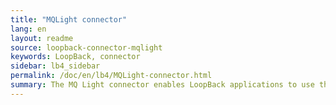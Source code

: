 ```yaml
---
title: "MQLight connector"
lang: en
layout: readme
source: loopback-connector-mqlight
keywords: LoopBack, connector
sidebar: lb4_sidebar
permalink: /doc/en/lb4/MQLight-connector.html
summary: The MQ Light connector enables LoopBack applications to use the MQ Light messaging API.
---
```

